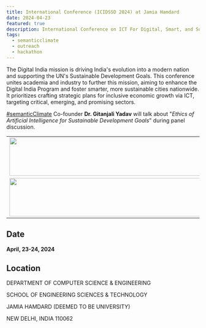 ```yaml
---
title: International Conference (ICIDSSD 2024) at Jamia Hamdard
date: 2024-04-23
featured: true
description: International Conference on ICT For Digital, Smart, and Sustainable Development
tags:
  - semanticclimate
  - outreach
  - hackathon
---
```



The Digital India mission is driving India's evolution into a modern nation and supporting the UN's Sustainable Development Goals. This conference unites academia and industry to further this mission, aiming to enhance the Digital India Program and foster smarter, more sustainable cities nationwide. It prioritizes crafting strategic plans for inclusive economic growth via ICT, targeting critical, emerging, and promising sectors. 

[#semanticClimate](https://semanticclimate.github.io/p/en/) Co-founder **Dr. Gitanjali Yadav** will talk about "*Ethics of Artificial Intelligence for  Sustainable Development Goals*" during panel discussion.

<table>
  <tr>
    <td>
      <img src='{{ "/static/img/jamia_event1.jpg" | url }}' width="500" height="100">
    </td>
  </tr>
  <tr>
    <td>
      <img src='{{ "/static/img/jamia_event2.jpg" | url }}' width="500" height="100">
    </td>
  </tr>
</table>

## Date 

**April, 23-24, 2024** 


## Location

DEPARTMENT OF COMPUTER SCIENCE & ENGINEERING

SCHOOL OF ENGINEERING SCIENCES & TECHNOLOGY

JAMIA HAMDARD (DEEMED TO BE UNIVERSITY)

NEW DELHI, INDIA 110062





